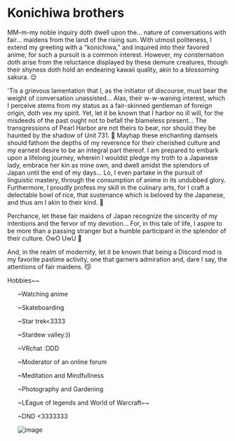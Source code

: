 <h1>Konichiwa brothers </h1>
<subtext>MM-m-my noble inquiry doth dwell upon the... nature of conversations with fair... maidens from the land of the rising sun. With utmost politeness, I extend my greeting with a "konichiwa," and inquired into their favored anime, for such a pursuit is a common interest. However, my consternation doth arise from the reluctance displayed by these demure creatures, though their shyness doth hold an endearing kawaii quality, akin to a blossoming sakura. 😌

'Tis a grievous lamentation that I, as the initiator of discourse, must bear the weight of conversation unassisted... Alas, their w-w-waning interest, which I perceive stems from my status as a fair-skinned gentleman of foreign origin, doth vex my spirit. Yet, let it be known that I harbor no ill will, for the misdeeds of the past ought not to befall the blameless present... The transgressions of Pearl Harbor are not theirs to bear, nor should they be haunted by the shadow of Unit 731. 🌸
Mayhap these enchanting damsels should fathom the depths of my reverence for their cherished culture and my earnest desire to be an integral part thereof. I am prepared to embark upon a lifelong journey, wherein I wouldst pledge my troth to a Japanese lady, embrace her kin as mine own, and dwell amidst the splendors of Japan until the end of my days... Lo, I even partake in the pursuit of linguistic mastery, through the consumption of anime in its undubbed glory. Furthermore, I proudly profess my skill in the culinary arts, for I craft a delectable bowl of rice, that sustenance which is beloved by the Japanese, and thus am I akin to their kind. 🍚

Perchance, let these fair maidens of Japan recognize the sincerity of my intentions and the fervor of my devotion... For, in this tale of life, I aspire to be more than a passing stranger but a humble participant in the splendor of their culture. OwO UwU 🌟

And, in the realm of modernity, let it be known that being a Discord mod is my favorite pastime activity, one that garners admiration and, dare I say, the attentions of fair maidens. 😼</subtext>

<subtext>Hobbies~~<subtext>
<ul>~Watching anime</ul>
<ul>~Skateboarding</ul>
<ul>~Star trek<3333</ul>
<ul>~Stardew valley:))</ul>
<ul>~VRchat :DDD</ul>
<ul>~Moderator of an online forum</ul>
<ul>~Meditation and Mindfullness</ul>
<ul>~Photography and Gardening</ul>
<ul>~LEague of legends and World of Warcraft~~</ul>
<ul>~DND <3333333<ul></ul>




<gif>![image](https://github.com/RealityShowup/RealityShowup/assets/143022243/38341a4e-2650-4005-87ae-d47e219df842)
<gif>

<!---
RealityShowup/RealityShowup is a ✨ special ✨ repository because its `README.md` (this file) appears on your GitHub profile.
You can click the Preview link to take a look at your changes.
--->
